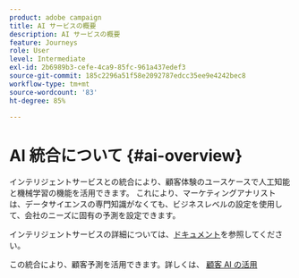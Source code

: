 ```yaml
---
product: adobe campaign
title: AI サービスの概要
description: AI サービスの概要
feature: Journeys
role: User
level: Intermediate
exl-id: 2b6989b3-cefe-4ca9-85fc-961a437edef3
source-git-commit: 185c2296a51f58e2092787edcc35ee9e4242bec8
workflow-type: tm+mt
source-wordcount: '83'
ht-degree: 85%

---
```


# AI 統合について {#ai-overview}

インテリジェントサービスとの統合により、顧客体験のユースケースで人工知能と機械学習の機能を活用できます。 これにより、マーケティングアナリストは、データサイエンスの専門知識がなくても、ビジネスレベルの設定を使用して、会社のニーズに固有の予測を設定できます。

インテリジェントサービスの詳細については、[ドキュメント](https://experienceleague.adobe.com/docs/experience-platform/intelligent-services/home.html?lang=ja)を参照してください。

この統合により、顧客予測を活用できます。詳しくは、 [顧客 AI の活用](../ai-services/leveraging-customer-ai.md)

<!--* fatigue scores, see [Leveraging Journey AI](../ai-services/leveraging-fatigue-scores.md)-->
